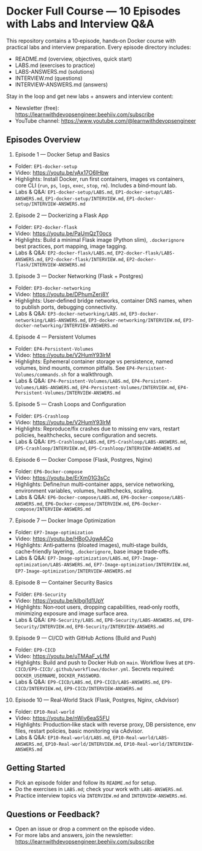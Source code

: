 # Docker Full Course — 10 Episodes with Labs and Interview Q&A

This repository contains a 10‑episode, hands‑on Docker course with practical labs and interview preparation. Every episode directory includes:
- README.md (overview, objectives, quick start)
- LABS.md (exercises to practice)
- LABS-ANSWERS.md (solutions)
- INTERVIEW.md (questions)
- INTERVIEW-ANSWERS.md (answers)

Stay in the loop and get new labs + answers and interview content:
- Newsletter (free): https://learnwithdevopsengineer.beehiiv.com/subscribe
- YouTube channel: https://www.youtube.com/@learnwithdevopsengineer

## Episodes Overview

1) Episode 1 — Docker Setup and Basics
- Folder: `EP1-docker-setup`
- Video: https://youtu.be/yAx17O6lHbw
- Highlights: Install Docker, run first containers, images vs containers, core CLI (`run`, `ps`, `logs`, `exec`, `stop`, `rm`). Includes a bind‑mount lab.
- Labs & Q&A: `EP1-docker-setup/LABS.md`, `EP1-docker-setup/LABS-ANSWERS.md`, `EP1-docker-setup/INTERVIEW.md`, `EP1-docker-setup/INTERVIEW-ANSWERS.md`

2) Episode 2 — Dockerizing a Flask App
- Folder: `EP2-docker-flask`
- Video: https://youtu.be/PaUmQzT0ocs
- Highlights: Build a minimal Flask image (Python slim), `.dockerignore` best practices, port mapping, image tagging.
- Labs & Q&A: `EP2-docker-flask/LABS.md`, `EP2-docker-flask/LABS-ANSWERS.md`, `EP2-docker-flask/INTERVIEW.md`, `EP2-docker-flask/INTERVIEW-ANSWERS.md`

3) Episode 3 — Docker Networking (Flask + Postgres)
- Folder: `EP3-docker-networking`
- Video: https://youtu.be/DPhumZerj8Y
- Highlights: User‑defined bridge networks, container DNS names, when to publish ports, debugging connectivity.
- Labs & Q&A: `EP3-docker-networking/LABS.md`, `EP3-docker-networking/LABS-ANSWERS.md`, `EP3-docker-networking/INTERVIEW.md`, `EP3-docker-networking/INTERVIEW-ANSWERS.md`

4) Episode 4 — Persistent Volumes
- Folder: `EP4-Persistent-Volumes`
- Video: https://youtu.be/V2HumY93lrM
- Highlights: Ephemeral container storage vs persistence, named volumes, bind mounts, common pitfalls. See `EP4-Persistent-Volumes/commands.sh` for a walkthrough.
- Labs & Q&A: `EP4-Persistent-Volumes/LABS.md`, `EP4-Persistent-Volumes/LABS-ANSWERS.md`, `EP4-Persistent-Volumes/INTERVIEW.md`, `EP4-Persistent-Volumes/INTERVIEW-ANSWERS.md`

5) Episode 5 — Crash Loops and Configuration
- Folder: `EP5-Crashloop`
- Video: https://youtu.be/V2HumY93lrM
- Highlights: Reproduce/fix crashes due to missing env vars, restart policies, healthchecks, secure configuration and secrets.
- Labs & Q&A: `EP5-Crashloop/LABS.md`, `EP5-Crashloop/LABS-ANSWERS.md`, `EP5-Crashloop/INTERVIEW.md`, `EP5-Crashloop/INTERVIEW-ANSWERS.md`

6) Episode 6 — Docker Compose (Flask, Postgres, Nginx)
- Folder: `EP6-Docker-compose`
- Video: https://youtu.be/ErXm01G3sCc
- Highlights: Define/run multi‑container apps, service networking, environment variables, volumes, healthchecks, scaling.
- Labs & Q&A: `EP6-Docker-compose/LABS.md`, `EP6-Docker-compose/LABS-ANSWERS.md`, `EP6-Docker-compose/INTERVIEW.md`, `EP6-Docker-compose/INTERVIEW-ANSWERS.md`

7) Episode 7 — Docker Image Optimization
- Folder: `EP7-Image-optimization`
- Video: https://youtu.be/HBoOJgwA4Co
- Highlights: Anti‑patterns (bloated images), multi‑stage builds, cache‑friendly layering, `.dockerignore`, base image trade‑offs.
- Labs & Q&A: `EP7-Image-optimization/LABS.md`, `EP7-Image-optimization/LABS-ANSWERS.md`, `EP7-Image-optimization/INTERVIEW.md`, `EP7-Image-optimization/INTERVIEW-ANSWERS.md`

8) Episode 8 — Container Security Basics
- Folder: `EP8-Security`
- Video: https://youtu.be/klbgi1d1UpY
- Highlights: Non‑root users, dropping capabilities, read‑only rootfs, minimizing exposure and image surface area.
- Labs & Q&A: `EP8-Security/LABS.md`, `EP8-Security/LABS-ANSWERS.md`, `EP8-Security/INTERVIEW.md`, `EP8-Security/INTERVIEW-ANSWERS.md`

9) Episode 9 — CI/CD with GitHub Actions (Build and Push)
- Folder: `EP9-CICD`
- Video: https://youtu.be/uTMAaF_yLfM
- Highlights: Build and push to Docker Hub on `main`. Workflow lives at `EP9-CICD/EP9-CICD/.github/workflows/docker.yml`. Secrets required: `DOCKER_USERNAME`, `DOCKER_PASSWORD`.
- Labs & Q&A: `EP9-CICD/LABS.md`, `EP9-CICD/LABS-ANSWERS.md`, `EP9-CICD/INTERVIEW.md`, `EP9-CICD/INTERVIEW-ANSWERS.md`

10) Episode 10 — Real‑World Stack (Flask, Postgres, Nginx, cAdvisor)
- Folder: `EP10-Real-world`
- Video: https://youtu.be/nWiy6eaS5FU
- Highlights: Production‑like stack with reverse proxy, DB persistence, env files, restart policies, basic monitoring via cAdvisor.
- Labs & Q&A: `EP10-Real-world/LABS.md`, `EP10-Real-world/LABS-ANSWERS.md`, `EP10-Real-world/INTERVIEW.md`, `EP10-Real-world/INTERVIEW-ANSWERS.md`

## Getting Started
- Pick an episode folder and follow its `README.md` for setup.
- Do the exercises in `LABS.md`; check your work with `LABS-ANSWERS.md`.
- Practice interview topics via `INTERVIEW.md` and `INTERVIEW-ANSWERS.md`.

## Questions or Feedback?
- Open an issue or drop a comment on the episode video.
- For more labs and answers, join the newsletter: https://learnwithdevopsengineer.beehiiv.com/subscribe
